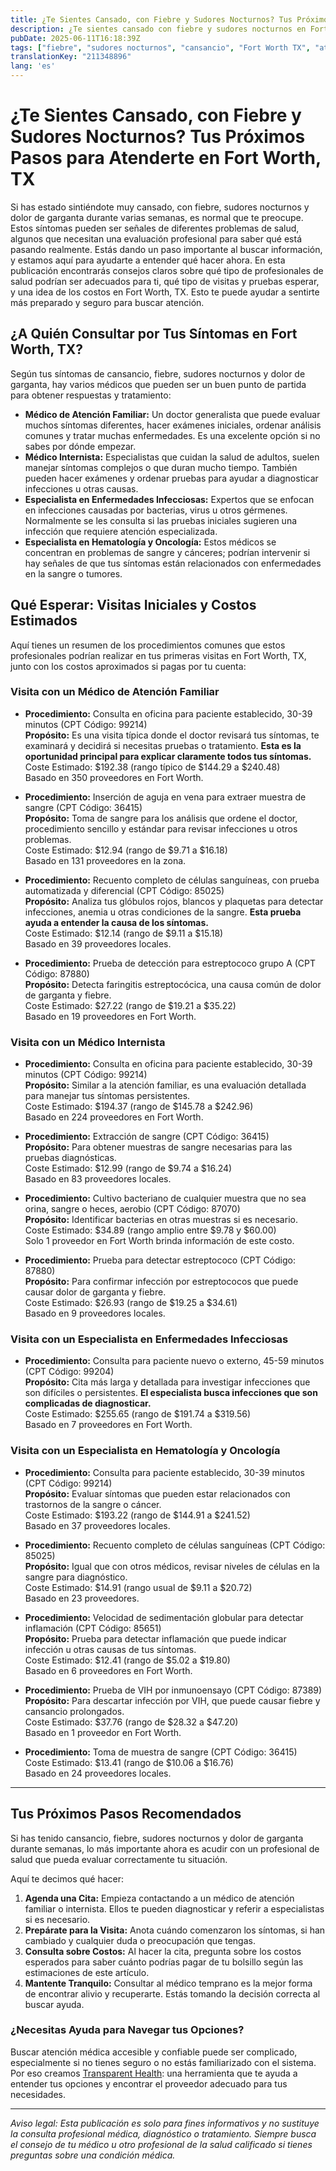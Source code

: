 ```yaml
---
title: ¿Te Sientes Cansado, con Fiebre y Sudores Nocturnos? Tus Próximos Pasos para Atenderte en Fort Worth, TX  
description: ¿Te sientes cansado con fiebre y sudores nocturnos en Fort Worth? Aprende a quién consultar, qué esperar y los costos estimados para obtener la atención que necesitas.  
pubDate: 2025-06-11T16:18:39Z
tags: ["fiebre", "sudores nocturnos", "cansancio", "Fort Worth TX", "atención médica", "pasos para atención", "costos de visita médica"]
translationKey: "211348896"
lang: 'es'
---
```


# ¿Te Sientes Cansado, con Fiebre y Sudores Nocturnos? Tus Próximos Pasos para Atenderte en Fort Worth, TX

Si has estado sintiéndote muy cansado, con fiebre, sudores nocturnos y dolor de garganta durante varias semanas, es normal que te preocupe. Estos síntomas pueden ser señales de diferentes problemas de salud, algunos que necesitan una evaluación profesional para saber qué está pasando realmente. Estás dando un paso importante al buscar información, y estamos aquí para ayudarte a entender qué hacer ahora. En esta publicación encontrarás consejos claros sobre qué tipo de profesionales de salud podrían ser adecuados para ti, qué tipo de visitas y pruebas esperar, y una idea de los costos en Fort Worth, TX. Esto te puede ayudar a sentirte más preparado y seguro para buscar atención.

## ¿A Quién Consultar por Tus Síntomas en Fort Worth, TX?

Según tus síntomas de cansancio, fiebre, sudores nocturnos y dolor de garganta, hay varios médicos que pueden ser un buen punto de partida para obtener respuestas y tratamiento:

- **Médico de Atención Familiar:** Un doctor generalista que puede evaluar muchos síntomas diferentes, hacer exámenes iniciales, ordenar análisis comunes y tratar muchas enfermedades. Es una excelente opción si no sabes por dónde empezar.
- **Médico Internista:** Especialistas que cuidan la salud de adultos, suelen manejar síntomas complejos o que duran mucho tiempo. También pueden hacer exámenes y ordenar pruebas para ayudar a diagnosticar infecciones u otras causas.
- **Especialista en Enfermedades Infecciosas:** Expertos que se enfocan en infecciones causadas por bacterias, virus u otros gérmenes. Normalmente se les consulta si las pruebas iniciales sugieren una infección que requiere atención especializada.
- **Especialista en Hematología y Oncología:** Estos médicos se concentran en problemas de sangre y cánceres; podrían intervenir si hay señales de que tus síntomas están relacionados con enfermedades en la sangre o tumores.

## Qué Esperar: Visitas Iniciales y Costos Estimados

Aquí tienes un resumen de los procedimientos comunes que estos profesionales podrían realizar en tus primeras visitas en Fort Worth, TX, junto con los costos aproximados si pagas por tu cuenta:

### Visita con un Médico de Atención Familiar

- **Procedimiento:** Consulta en oficina para paciente establecido, 30-39 minutos (CPT Código: 99214)  
  **Propósito:** Es una visita típica donde el doctor revisará tus síntomas, te examinará y decidirá si necesitas pruebas o tratamiento. **Esta es la oportunidad principal para explicar claramente todos tus síntomas.**  
  Coste Estimado: $192.38 (rango típico de $144.29 a $240.48)  
  Basado en 350 proveedores en Fort Worth.

- **Procedimiento:** Inserción de aguja en vena para extraer muestra de sangre (CPT Código: 36415)  
  **Propósito:** Toma de sangre para los análisis que ordene el doctor, procedimiento sencillo y estándar para revisar infecciones u otros problemas.  
  Coste Estimado: $12.94 (rango de $9.71 a $16.18)  
  Basado en 131 proveedores en la zona.

- **Procedimiento:** Recuento completo de células sanguíneas, con prueba automatizada y diferencial (CPT Código: 85025)  
  **Propósito:** Analiza tus glóbulos rojos, blancos y plaquetas para detectar infecciones, anemia u otras condiciones de la sangre. **Esta prueba ayuda a entender la causa de los síntomas.**  
  Coste Estimado: $12.14 (rango de $9.11 a $15.18)  
  Basado en 39 proveedores locales.

- **Procedimiento:** Prueba de detección para estreptococo grupo A (CPT Código: 87880)  
  **Propósito:** Detecta faringitis estreptocócica, una causa común de dolor de garganta y fiebre.  
  Coste Estimado: $27.22 (rango de $19.21 a $35.22)  
  Basado en 19 proveedores en Fort Worth.

### Visita con un Médico Internista

- **Procedimiento:** Consulta en oficina para paciente establecido, 30-39 minutos (CPT Código: 99214)  
  **Propósito:** Similar a la atención familiar, es una evaluación detallada para manejar tus síntomas persistentes.  
  Coste Estimado: $194.37 (rango de $145.78 a $242.96)  
  Basado en 224 proveedores en Fort Worth.

- **Procedimiento:** Extracción de sangre (CPT Código: 36415)  
  **Propósito:** Para obtener muestras de sangre necesarias para las pruebas diagnósticas.  
  Coste Estimado: $12.99 (rango de $9.74 a $16.24)  
  Basado en 83 proveedores locales.

- **Procedimiento:** Cultivo bacteriano de cualquier muestra que no sea orina, sangre o heces, aerobio (CPT Código: 87070)  
  **Propósito:** Identificar bacterias en otras muestras si es necesario.  
  Coste Estimado: $34.89 (rango amplio entre $9.78 y $60.00)  
  Solo 1 proveedor en Fort Worth brinda información de este costo.

- **Procedimiento:** Prueba para detectar estreptococo (CPT Código: 87880)  
  **Propósito:** Para confirmar infección por estreptococos que puede causar dolor de garganta y fiebre.  
  Coste Estimado: $26.93 (rango de $19.25 a $34.61)  
  Basado en 9 proveedores locales.

### Visita con un Especialista en Enfermedades Infecciosas

- **Procedimiento:** Consulta para paciente nuevo o externo, 45-59 minutos (CPT Código: 99204)  
  **Propósito:** Cita más larga y detallada para investigar infecciones que son difíciles o persistentes. **El especialista busca infecciones que son complicadas de diagnosticar.**  
  Coste Estimado: $255.65 (rango de $191.74 a $319.56)  
  Basado en 7 proveedores en Fort Worth.

### Visita con un Especialista en Hematología y Oncología

- **Procedimiento:** Consulta para paciente establecido, 30-39 minutos (CPT Código: 99214)  
  **Propósito:** Evaluar síntomas que pueden estar relacionados con trastornos de la sangre o cáncer.  
  Coste Estimado: $193.22 (rango de $144.91 a $241.52)  
  Basado en 37 proveedores locales.

- **Procedimiento:** Recuento completo de células sanguíneas (CPT Código: 85025)  
  **Propósito:** Igual que con otros médicos, revisar niveles de células en la sangre para diagnóstico.  
  Coste Estimado: $14.91 (rango usual de $9.11 a $20.72)  
  Basado en 23 proveedores.

- **Procedimiento:** Velocidad de sedimentación globular para detectar inflamación (CPT Código: 85651)  
  **Propósito:** Prueba para detectar inflamación que puede indicar infección u otras causas de tus síntomas.  
  Coste Estimado: $12.41 (rango de $5.02 a $19.80)  
  Basado en 6 proveedores en Fort Worth.

- **Procedimiento:** Prueba de VIH por inmunoensayo (CPT Código: 87389)  
  **Propósito:** Para descartar infección por VIH, que puede causar fiebre y cansancio prolongados.  
  Coste Estimado: $37.76 (rango de $28.32 a $47.20)  
  Basado en 1 proveedor en Fort Worth.

- **Procedimiento:** Toma de muestra de sangre (CPT Código: 36415)  
  Coste Estimado: $13.41 (rango de $10.06 a $16.76)  
  Basado en 24 proveedores locales.

---

## Tus Próximos Pasos Recomendados

Si has tenido cansancio, fiebre, sudores nocturnos y dolor de garganta durante semanas, lo más importante ahora es acudir con un profesional de salud que pueda evaluar correctamente tu situación.

Aquí te decimos qué hacer:

1. **Agenda una Cita:** Empieza contactando a un médico de atención familiar o internista. Ellos te pueden diagnosticar y referir a especialistas si es necesario.
2. **Prepárate para la Visita:** Anota cuándo comenzaron los síntomas, si han cambiado y cualquier duda o preocupación que tengas.
3. **Consulta sobre Costos:** Al hacer la cita, pregunta sobre los costos esperados para saber cuánto podrías pagar de tu bolsillo según las estimaciones de este artículo.
4. **Mantente Tranquilo:** Consultar al médico temprano es la mejor forma de encontrar alivio y recuperarte. Estás tomando la decisión correcta al buscar ayuda.

### ¿Necesitas Ayuda para Navegar tus Opciones?

Buscar atención médica accesible y confiable puede ser complicado, especialmente si no tienes seguro o no estás familiarizado con el sistema. Por eso creamos [Transparent Health](https://transparenthealth.ai): una herramienta que te ayuda a entender tus opciones y encontrar el proveedor adecuado para tus necesidades.

---

*Aviso legal: Esta publicación es solo para fines informativos y no sustituye la consulta profesional médica, diagnóstico o tratamiento. Siempre busca el consejo de tu médico u otro profesional de la salud calificado si tienes preguntas sobre una condición médica.*